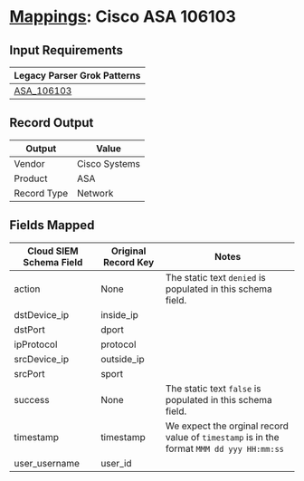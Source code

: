 # [Mappings](README.md): Cisco ASA 106103

## Input Requirements

|Legacy Parser Grok Patterns|
|-------------|
|[ASA_106103](../legacy_parsers/ASA_106103.md)|

## Record Output

|Output|Value|
|------|-----|
|Vendor|Cisco Systems|
|Product|ASA|
|Record Type|Network|

## Fields Mapped

|Cloud SIEM Schema Field|Original Record Key|Notes|
|-----------------------|-------------------|-----|
|action|None|The static text `denied` is populated in this schema field.|
|dstDevice_ip|inside_ip||
|dstPort|dport||
|ipProtocol|protocol||
|srcDevice_ip|outside_ip||
|srcPort|sport||
|success|None|The static text `false` is populated in this schema field.|
|timestamp|timestamp|We expect the orginal record value of `timestamp` is in the format `MMM dd yyy HH:mm:ss`|
|user_username|user_id||

